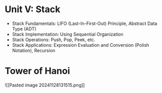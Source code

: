 # **Unit V: Stack**

- Stack Fundamentals: LIFO (Last-In-First-Out) Principle, Abstract Data Type (ADT)
- Stack Implementation: Using Sequential Organization
- Stack Operations: Push, Pop, Peek, etc.
- Stack Applications: Expression Evaluation and Conversion (Polish Notation), Recursion





# Tower of Hanoi 
![[Pasted image 20241128131515.png]]